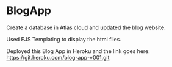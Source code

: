 # BlogApp
Create a database in Atlas cloud and updated the blog website.

Used EJS Templating to display the html files.

Deployed this Blog App in Heroku and the link goes here:
https://git.heroku.com/blog-app-v001.git
